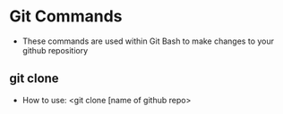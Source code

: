 # Git Commands
- These commands are used within Git Bash to make changes to your github repositiory

## git clone
- How to use: <git clone [name of github repo>

